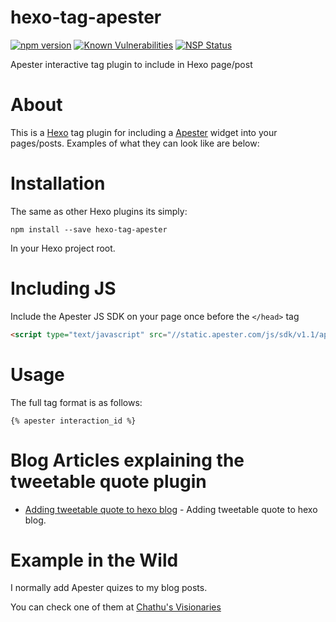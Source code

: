 # hexo-tag-apester

[![npm version](https://badge.fury.io/js/hexo-tag-apester.svg)](https://badge.fury.io/js/hexo-tag-apester)
[![Known Vulnerabilities](https://snyk.io/test/github/iamchathu/hexo-tag-apester/2c5aa1b11db032b48c884dea62e8375dc56d39fb/badge.svg)](https://snyk.io/test/github/iamchathu/hexo-tag-apester/2c5aa1b11db032b48c884dea62e8375dc56d39fb)
[![NSP Status](https://nodesecurity.io/orgs/iamchathu/projects/43ee5bf5-886c-4a5c-a6f5-879773cca6b1/badge)](https://nodesecurity.io/orgs/iamchathu/projects/43ee5bf5-886c-4a5c-a6f5-879773cca6b1)

Apester interactive tag plugin to include in Hexo page/post

# About

This is a [Hexo](https://hexo.io) tag plugin for including a [Apester](http://apester.com) widget into your pages/posts. Examples of what they can look like are below:


# Installation
The same as other Hexo plugins its simply:

```npm install --save hexo-tag-apester```

In your Hexo project root.

# Including JS

Include the Apester JS SDK on your page once before the `</head>` tag

```html
<script type="text/javascript" src="//static.apester.com/js/sdk/v1.1/apester-sdk.min.js"></script>
```

# Usage

The full tag format is as follows:

```
{% apester interaction_id %}
```

# Blog Articles explaining the tweetable quote plugin
- [Adding tweetable quote to hexo blog](https://chathu.me/2017/08/24/adding-tweetable-quote-to-hexo-blog/) - Adding tweetable quote to hexo blog.


# Example in the Wild
I normally add Apester quizes to my blog posts.

You can check one of them at [Chathu's Visionaries](http://chathu.me/2015/09/30/codeIgniter-3-session-file-driver/)

